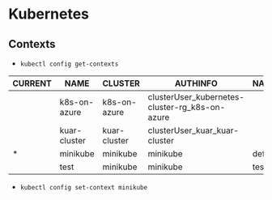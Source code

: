 # Kubernetes

## Contexts

* `kubectl config get-contexts`

|CURRENT   |NAME           |CLUSTER        |AUTHINFO                                         |NAMESPACE |
|----------|---------------|---------------|-------------------------------------------------|----------|
|          |k8s-on-azure   |k8s-on-azure   |clusterUser_kubernetes-cluster-rg_k8s-on-azure   |		|
|          |kuar-cluster   |kuar-cluster   |clusterUser_kuar_kuar-cluster                    |		|
|*         |minikube       |minikube       |minikube                                         |default	|
|          |test           |minikube       |minikube                                         |test	|

* `kubectl config set-context minikube`
